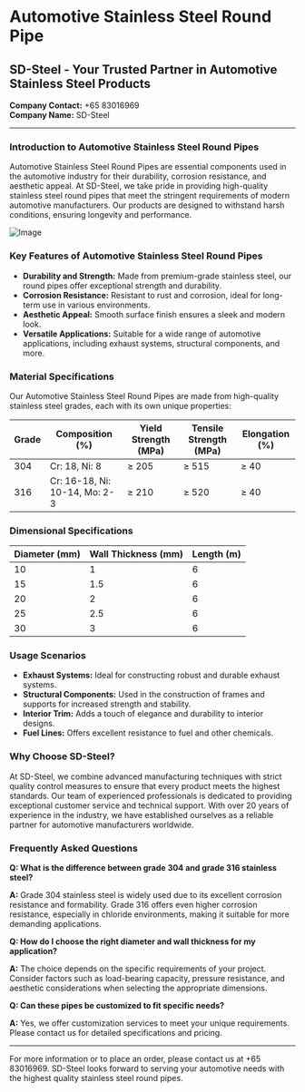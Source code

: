 # Automotive Stainless Steel Round Pipe

## SD-Steel - Your Trusted Partner in Automotive Stainless Steel Products

**Company Contact:** +65 83016969  
**Company Name:** SD-Steel

---

### Introduction to Automotive Stainless Steel Round Pipes

Automotive Stainless Steel Round Pipes are essential components used in the automotive industry for their durability, corrosion resistance, and aesthetic appeal. At SD-Steel, we take pride in providing high-quality stainless steel round pipes that meet the stringent requirements of modern automotive manufacturers. Our products are designed to withstand harsh conditions, ensuring longevity and performance.

![Image](https://github.com/user-attachments/assets/2567258e-e124-4816-932d-1809bd27ef0b)

### Key Features of Automotive Stainless Steel Round Pipes

- **Durability and Strength:** Made from premium-grade stainless steel, our round pipes offer exceptional strength and durability.
- **Corrosion Resistance:** Resistant to rust and corrosion, ideal for long-term use in various environments.
- **Aesthetic Appeal:** Smooth surface finish ensures a sleek and modern look.
- **Versatile Applications:** Suitable for a wide range of automotive applications, including exhaust systems, structural components, and more.

### Material Specifications

Our Automotive Stainless Steel Round Pipes are made from high-quality stainless steel grades, each with its own unique properties:

| Grade | Composition (%) | Yield Strength (MPa) | Tensile Strength (MPa) | Elongation (%) |
|-------|-----------------|----------------------|------------------------|----------------|
| 304   | Cr: 18, Ni: 8   | ≥ 205                | ≥ 515                  | ≥ 40           |
| 316   | Cr: 16-18, Ni: 10-14, Mo: 2-3 | ≥ 210 | ≥ 520 | ≥ 40 |

### Dimensional Specifications

| Diameter (mm) | Wall Thickness (mm) | Length (m) |
|---------------|---------------------|------------|
| 10            | 1                   | 6          |
| 15            | 1.5                 | 6          |
| 20            | 2                   | 6          |
| 25            | 2.5                 | 6          |
| 30            | 3                   | 6          |

### Usage Scenarios

- **Exhaust Systems:** Ideal for constructing robust and durable exhaust systems.
- **Structural Components:** Used in the construction of frames and supports for increased strength and stability.
- **Interior Trim:** Adds a touch of elegance and durability to interior designs.
- **Fuel Lines:** Offers excellent resistance to fuel and other chemicals.

### Why Choose SD-Steel?

At SD-Steel, we combine advanced manufacturing techniques with strict quality control measures to ensure that every product meets the highest standards. Our team of experienced professionals is dedicated to providing exceptional customer service and technical support. With over 20 years of experience in the industry, we have established ourselves as a reliable partner for automotive manufacturers worldwide.

### Frequently Asked Questions

**Q: What is the difference between grade 304 and grade 316 stainless steel?**

**A:** Grade 304 stainless steel is widely used due to its excellent corrosion resistance and formability. Grade 316 offers even higher corrosion resistance, especially in chloride environments, making it suitable for more demanding applications.

**Q: How do I choose the right diameter and wall thickness for my application?**

**A:** The choice depends on the specific requirements of your project. Consider factors such as load-bearing capacity, pressure resistance, and aesthetic considerations when selecting the appropriate dimensions.

**Q: Can these pipes be customized to fit specific needs?**

**A:** Yes, we offer customization services to meet your unique requirements. Please contact us for detailed specifications and pricing.

---

For more information or to place an order, please contact us at +65 83016969. SD-Steel looks forward to serving your automotive needs with the highest quality stainless steel round pipes.
